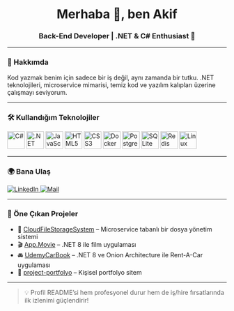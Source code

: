 <h1 align="center">Merhaba 👋, ben Akif</h1>
<h3 align="center">Back-End Developer | .NET & C# Enthusiast 🚀</h3>

---

### 🧠 Hakkımda
Kod yazmak benim için sadece bir iş değil, aynı zamanda bir tutku. .NET teknolojileri, microservice mimarisi, temiz kod ve yazılım kalıpları üzerine çalışmayı seviyorum.

---

### 🛠️ Kullandığım Teknolojiler
<p align="left">
  <img src="https://cdn.jsdelivr.net/gh/devicons/devicon/icons/csharp/csharp-original.svg" height="40" alt="C#" />
  <img src="https://cdn.jsdelivr.net/gh/devicons/devicon/icons/dot-net/dot-net-original.svg" height="40" alt=".NET" />
  <img src="https://cdn.jsdelivr.net/gh/devicons/devicon/icons/javascript/javascript-original.svg" height="40" alt="JavaScript" />
  <img src="https://cdn.jsdelivr.net/gh/devicons/devicon/icons/html5/html5-original.svg" height="40" alt="HTML5" />
  <img src="https://cdn.jsdelivr.net/gh/devicons/devicon/icons/css3/css3-original.svg" height="40" alt="CSS3" />
  <img src="https://cdn.jsdelivr.net/gh/devicons/devicon/icons/docker/docker-original.svg" height="40" alt="Docker" />
  <img src="https://cdn.jsdelivr.net/gh/devicons/devicon/icons/postgresql/postgresql-original.svg" height="40" alt="PostgreSQL" />
  <img src="https://cdn.jsdelivr.net/gh/devicons/devicon/icons/sqlite/sqlite-original.svg" height="40" alt="SQLite" />
  <img src="https://cdn.jsdelivr.net/gh/devicons/devicon/icons/redis/redis-original.svg" height="40" alt="Redis" />
  <img src="https://cdn.jsdelivr.net/gh/devicons/devicon/icons/linux/linux-original.svg" height="40" alt="Linux" />
</p>

---

### 🌍 Bana Ulaş
<p align="left">
  <a href="https://www.linkedin.com/in/akifakkoyun" target="_blank">
    <img src="https://img.shields.io/badge/LinkedIn-blue?style=for-the-badge&logo=linkedin" alt="LinkedIn" />
  </a>
  <a href="mailto:akif@example.com">
    <img src="https://img.shields.io/badge/Gmail-D14836?style=for-the-badge&logo=gmail&logoColor=white" alt="Mail" />
  </a>
</p>

---

### 🚀 Öne Çıkan Projeler
- 🔐 [CloudFileStorageSystem](https://github.com/akifakkoyun/CloudFileStorageSystem) – Microservice tabanlı bir dosya yönetim sistemi
- 🎬 [App.Movie](https://github.com/akifakkoyun/App.Movie) – .NET 8 ile film uygulaması
- 🚘 [UdemyCarBook](https://github.com/akifakkoyun/UdemyCarBook) – .NET 8 ve Onion Architecture ile Rent-A-Car uygulaması
- 🧳 [project-portfolyo](https://github.com/akifakkoyun/project-portfolyo) – Kişisel portfolyo sitem

---

> 💡 Profil README’si hem profesyonel durur hem de iş/hire fırsatlarında ilk izlenimi güçlendirir!
